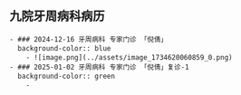 ## 九院牙周病科病历
	- ### 2024-12-16 牙周病科 专家门诊 「倪倩」
	  background-color:: blue
		- ![image.png](../assets/image_1734620060859_0.png)
	- ### 2025-01-02 牙周病科 专家门诊 「倪倩」复诊-1
	  background-color:: green
		-